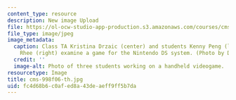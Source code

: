```yaml
---
content_type: resource
description: New image Upload
file: https://ol-ocw-studio-app-production.s3.amazonaws.com/courses/cms-998-videogame-theory-and-analysis-fall-2006/fc4d68b6c0afed8a43deaeff9ff5b7da_cms-998f06-th.jpg
file_type: image/jpeg
image_metadata:
  caption: Class TA Kristina Drzaic (center) and students Kenny Peng (left) and Clara
    Rhee (right) examine a game for the Nintendo DS system. (Photo by Dr. Alice Robison.)
  credit: ''
  image-alt: Photo of three students working on a handheld videogame.
resourcetype: Image
title: cms-998f06-th.jpg
uid: fc4d68b6-c0af-ed8a-43de-aeff9ff5b7da
---
```

